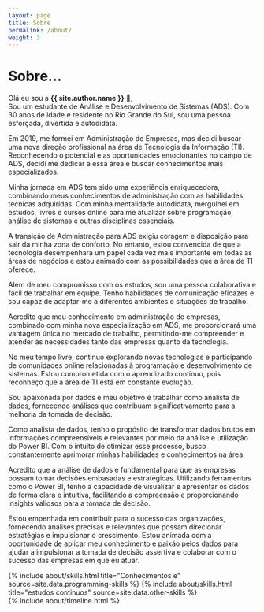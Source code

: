 ```yaml
---
layout: page
title: Sobre
permalink: /about/
weight: 3
---
```


# **Sobre...**

Olá eu sou a **{{ site.author.name }}** :wave:,<br>
Sou um estudante de Análise e Desenvolvimento de Sistemas (ADS). Com 30 anos de idade e residente no Rio Grande do Sul, sou uma pessoa esforçada, divertida e autodidata.

Em 2019, me formei em Administração de Empresas, mas decidi buscar uma nova direção profissional na área de Tecnologia da Informação (TI). Reconhecendo o potencial e as oportunidades emocionantes no campo de ADS, decidi me dedicar a essa área e buscar conhecimentos mais especializados.

Minha jornada em ADS tem sido uma experiência enriquecedora, combinando meus conhecimentos de administração com as habilidades técnicas adquiridas. Com minha mentalidade autodidata, mergulhei em estudos, livros e cursos online para me atualizar sobre programação, análise de sistemas e outras disciplinas essenciais.

A transição de Administração para ADS exigiu coragem e disposição para sair da minha zona de conforto. No entanto, estou convencida de que a tecnologia desempenhará um papel cada vez mais importante em todas as áreas de negócios e estou animado com as possibilidades que a área de TI oferece.

Além de meu compromisso com os estudos, sou uma pessoa colaborativa e fácil de trabalhar em equipe. Tenho habilidades de comunicação eficazes e sou capaz de adaptar-me a diferentes ambientes e situações de trabalho.

Acredito que meu conhecimento em administração de empresas, combinado com minha nova especialização em ADS, me proporcionará uma vantagem única no mercado de trabalho, permitindo-me compreender e atender às necessidades tanto das empresas quanto da tecnologia.

No meu tempo livre, continuo explorando novas tecnologias e participando de comunidades online relacionadas à programação e desenvolvimento de sistemas. Estou comprometida com o aprendizado contínuo, pois reconheço que a área de TI está em constante evolução.

 Sou apaixonada por dados e meu objetivo é trabalhar como analista de dados, fornecendo análises que contribuam significativamente para a melhoria da tomada de decisão.

Como analista de dados, tenho o propósito de transformar dados brutos em informações compreensíveis e relevantes por meio da análise e utilização do Power BI. Com o intuito de otimizar esse processo, busco constantemente aprimorar minhas habilidades e conhecimentos na área.

Acredito que a análise de dados é fundamental para que as empresas possam tomar decisões embasadas e estratégicas. Utilizando ferramentas como o Power BI, tenho a capacidade de visualizar e apresentar os dados de forma clara e intuitiva, facilitando a compreensão e proporcionando insights valiosos para a tomada de decisão.

Estou empenhada em contribuir para o sucesso das organizações, fornecendo análises precisas e relevantes que possam direcionar estratégias e impulsionar o crescimento. Estou animada com a oportunidade de aplicar meu conhecimento e paixão pelos dados para ajudar a impulsionar a tomada de decisão assertiva e colaborar com o sucesso das empresas em que eu atuar.

<div class="row">
{% include about/skills.html title="Conhecimentos e" source=site.data.programming-skills %}
{% include about/skills.html title="estudos continuos" source=site.data.other-skills %}
</div>

<div class="row">
{% include about/timeline.html %}
</div>